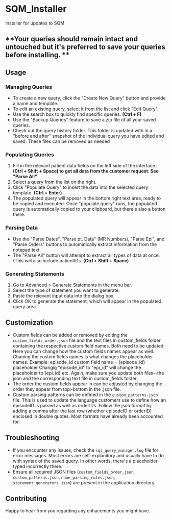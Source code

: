 # SQM_Installer
Installer for updates to SQM

**Your queries should remain intact and untouched but it's preferred to save your queries before installing. **
----------------------------------------------------------------------------------------------------------
## Usage

### Managing Queries

- To create a new query, click the "Create New Query" button and provide a name and template.
- To edit an existing query, select it from the list and click "Edit Query".
- Use the search box to quickly find specific queries. **(Ctrl + F)**
- Use the "Backup Queries" feature to save a zip file of all your saved queries.
- Check out the query history folder. This folder is updated with in a "before and after" snapshot of the individual query you have edited and saved. These files can be removed as needed

### Populating Queries

1. Fill in the relevant patient data fields on the left side of the interface. **(Ctrl + Shift + Space) to get all data from the customer request. See "Parse All"**
2. Select a query from the list on the right.
3. Click "Populate Query" to insert the data into the selected query template. **(Ctrl + Enter)**
4. The populated query will appear in the bottom right text area, ready to be copied and executed. Once "populate query" runs, the populated query is automatically copied to your clipboard, but there's also a button there.

### Parsing Data

- Use the "Parse Dates", "Parse pt. Data" (MR Numbers), "Parse Epi", and "Parse Orders" buttons to automatically extract information from the notepad text.
- The "Parse All" button will attempt to extract all types of data at once. (This will also include patientIDs. **(Ctrl + Shift + Space)**

### Generating Statements

1. Go to Advanced > Generate Statements in the menu bar.
2. Select the type of statement you want to generate.
3. Paste the relevant input data into the dialog box.
4. Click OK to generate the statement, which will appear in the populated query area.

## Customization

- Custom fields can be added or removed by editing the `custom_fields_order.json` file and the text files in custom_fields folder containing the respective custom field names. Both need to be updated. Here you can change how the custom fields names appear as well. Chaning the custom fields names is what changes the placeholder names.
  Example: episode_id custom field name = {episode_id} placeholder
           Changig "episode_id" to "epi_id" will change the placeholder to {epi_id} etc.
           Again, make sure you update both files--the json and the corresponding text file in custom_fields folder.
- The order the custom fields appear in can be adjusted by changing the order they appear from top>bottom in the .json file.
- Custom parsing patterns can be defined in the `custom_patterns.json` file. This is used to update the language customers use to define how an episodeID is parsed as well as orderIDs. Follow the json format by adding a comma after the last row (whether episodeID or orderID) enclosed in double quotes. Most formats have already been accounted for.

## Troubleshooting

- If you encounter any issues, check the `sql_query_manager.log` file for error messages. Most errors are self-explanitory and usually have to do with syntax of the saved query. In other words, there's a placeholder typed incorrectly there.
- Ensure all required JSON files (`custom_fields_order.json`, `custom_patterns.json`, `name_parsing_rules.json`, `statement_generators.json`) are present in the application directory.

## Contributing

Happy to hear from you regarding any enhacements you might have.
